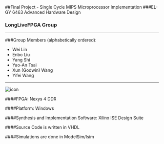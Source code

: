##Final Project - Single Cycle MIPS Microprocessor Implementation
###EL-GY 6463 Advanced Hardware Design
### LongLiveFPGA Group 


*****************************************************************************
###Group Members (alphabetically ordered): 
* Wei Lin
* Enbo Liu
* Yang Shi
* Yao-An Tsai
* Xun (Godwin) Wang
* Yifei Wang

*****************************************************************************

![icon](http://www.dataio.com/portals/0/iStock_000005613425Small.jpg)


####FPGA: Nexys 4 DDR

####Platform: Windows 

####Synthesis and Implementation Software: Xilinx ISE Design Suite

####Source Code is written in VHDL

####Simulations are done in ModelSim/Isim

